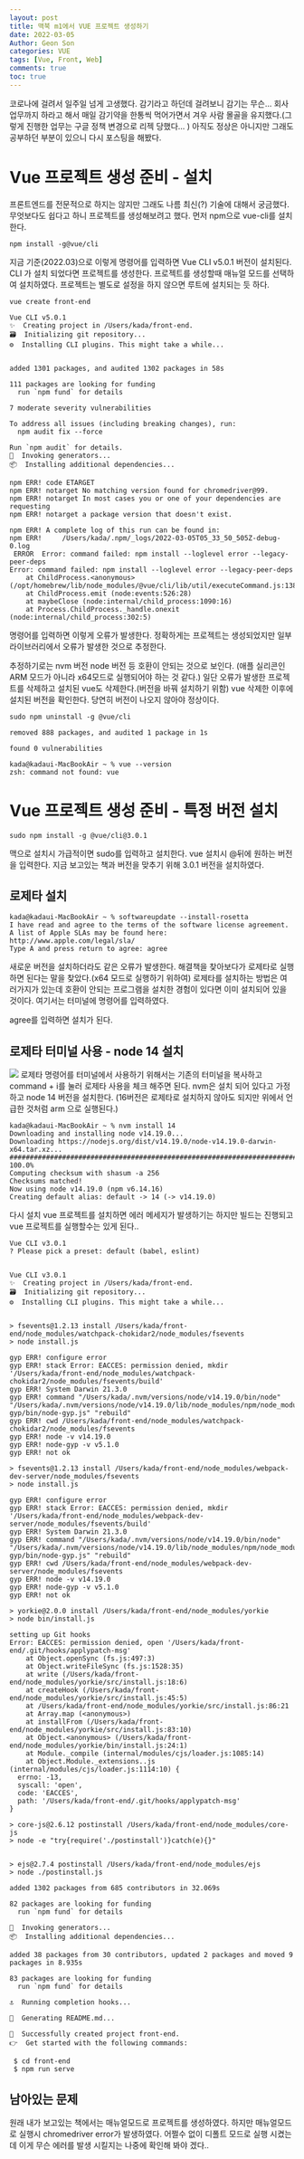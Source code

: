 ```yaml
---
layout: post
title: 맥북 m1에서 VUE 프로젝트 생성하기
date: 2022-03-05
Author: Geon Son
categories: VUE
tags: [Vue, Front, Web]
comments: true
toc: true
---
```


코로나에 걸려서 일주일 넘게 고생했다. 감기라고 하던데 걸려보니 감기는 무슨...
회사 업무까지 하라고 해서 매일 감기약을 한통씩 먹어가면서 겨우 사람 몰골을 유지했다.(그렇게 진행한 업무는 구글 정책 변경으로 리젝 당했다... )
아직도 정상은 아니지만 그래도 공부하던 부분이 있으니 다시 포스팅을 해봤다.


# Vue 프로젝트 생성 준비 - 설치
프론트엔드를 전문적으로 하지는 않지만 그래도 나름 최신(?) 기술에 대해서 궁금했다. 무엇보다도 쉽다고 하니 프로젝트를 생성해보려고 했다.
먼저 npm으로 vue-cli를 설치 한다.

```
npm install -g@vue/cli
```
지금 기준(2022.03)으로 이렇게 명령어를 입력하면 Vue CLI v5.0.1 버전이 설치된다.
CLI 가 설치 되었다면 프로젝트를 생성한다. 프로젝트를 생성할때 매뉴얼 모드를 선택하여 설치하였다.
프로젝트는 별도로 설정을 하지 않으면 루트에 설치되는 듯 하다.


```
vue create front-end

Vue CLI v5.0.1
✨  Creating project in /Users/kada/front-end.
🗃  Initializing git repository...
⚙️  Installing CLI plugins. This might take a while...


added 1301 packages, and audited 1302 packages in 58s

111 packages are looking for funding
  run `npm fund` for details

7 moderate severity vulnerabilities

To address all issues (including breaking changes), run:
  npm audit fix --force

Run `npm audit` for details.
🚀  Invoking generators...
📦  Installing additional dependencies...

npm ERR! code ETARGET
npm ERR! notarget No matching version found for chromedriver@99.
npm ERR! notarget In most cases you or one of your dependencies are requesting
npm ERR! notarget a package version that doesn't exist.

npm ERR! A complete log of this run can be found in:
npm ERR!     /Users/kada/.npm/_logs/2022-03-05T05_33_50_505Z-debug-0.log
 ERROR  Error: command failed: npm install --loglevel error --legacy-peer-deps
Error: command failed: npm install --loglevel error --legacy-peer-deps
    at ChildProcess.<anonymous> (/opt/homebrew/lib/node_modules/@vue/cli/lib/util/executeCommand.js:138:16)
    at ChildProcess.emit (node:events:526:28)
    at maybeClose (node:internal/child_process:1090:16)
    at Process.ChildProcess._handle.onexit (node:internal/child_process:302:5)
```
명령어를 입력하면 이렇게 오류가 발생한다. 정확하게는 프로젝트는 생성되었지만 일부 라이브러리에서 오류가 발생한 것으로 추정한다.

추정하기로는 nvm 버전 node 버전 등 호환이 안되는 것으로 보인다. (애플 실리콘인 ARM 모드가 아니라 x64모드로 실행되어야 하는 것 같다.)
일단 오류가 발생한 프로젝트를 삭제하고 설치된 vue도 삭제한다.(버전을 바꿔 설치하기 위함)
vue 삭제한 이후에 설치된 버전을 확인한다. 당연히 버전이 나오지 않아야 정상이다.

```
sudo npm uninstall -g @vue/cli

removed 888 packages, and audited 1 package in 1s

found 0 vulnerabilities

kada@kadaui-MacBookAir ~ % vue --version
zsh: command not found: vue
```

# Vue 프로젝트 생성 준비 - 특정 버전 설치
```
sudo npm install -g @vue/cli@3.0.1

```
맥으로 설치시 가급적이면 sudo를 입력하고 설치한다. vue 설치시 @뒤에 원하는 버전을 입력한다.
지금 보고있는 책과 버전을 맞추기 위해 3.0.1 버전을 설치하였다.


## 로제타 설치

```
kada@kadaui-MacBookAir ~ % softwareupdate --install-rosetta
I have read and agree to the terms of the software license agreement. A list of Apple SLAs may be found here: http://www.apple.com/legal/sla/
Type A and press return to agree: agree
```
새로운 버전을 설치하더라도 같은 오류가 발생한다. 해결책을 찾아보다가 로제타로 실행하면 된다는 말을 찾았다.(x64 모드로 실행하기 위하여)
로제타를 설치하는 방법은 여러가지가 있는데 호환이 안되는 프로그램을 설치한 경험이 있다면 이미 설치되어 있을 것이다.
여기서는 터미널에 명령어를 입력하였다.

agree를 입력하면 설치가 된다.

## 로제타 터미널 사용 - node 14 설치

![](/images/vue/a44d6ef1-roseta2.png)
로제타 명령어를 터미널에서 사용하기 위해서는 기존의 터미널을 복사하고 command + i를 눌러 로제타 사용을 체크 해주면 된다.
nvm은 설치 되어 있다고 가정하고 node 14 버전을 설치한다. (16버전은 로제타로 설치하지 않아도 되지만 위에서 언급한 것처럼 arm 으로 실행된다.)
```
kada@kadaui-MacBookAir ~ % nvm install 14
Downloading and installing node v14.19.0...
Downloading https://nodejs.org/dist/v14.19.0/node-v14.19.0-darwin-x64.tar.xz...
######################################################################### 100.0%
Computing checksum with shasum -a 256
Checksums matched!
Now using node v14.19.0 (npm v6.14.16)
Creating default alias: default -> 14 (-> v14.19.0)
```

다시 설치 vue 프로젝트를 설치하면 에러 메세지가 발생하기는 하지만 빌드는 진행되고
vue 프로젝트를 실행할수는 있게 된다..

```
Vue CLI v3.0.1
? Please pick a preset: default (babel, eslint)


Vue CLI v3.0.1
✨  Creating project in /Users/kada/front-end.
🗃  Initializing git repository...
⚙  Installing CLI plugins. This might take a while...


> fsevents@1.2.13 install /Users/kada/front-end/node_modules/watchpack-chokidar2/node_modules/fsevents
> node install.js

gyp ERR! configure error
gyp ERR! stack Error: EACCES: permission denied, mkdir '/Users/kada/front-end/node_modules/watchpack-chokidar2/node_modules/fsevents/build'
gyp ERR! System Darwin 21.3.0
gyp ERR! command "/Users/kada/.nvm/versions/node/v14.19.0/bin/node" "/Users/kada/.nvm/versions/node/v14.19.0/lib/node_modules/npm/node_modules/node-gyp/bin/node-gyp.js" "rebuild"
gyp ERR! cwd /Users/kada/front-end/node_modules/watchpack-chokidar2/node_modules/fsevents
gyp ERR! node -v v14.19.0
gyp ERR! node-gyp -v v5.1.0
gyp ERR! not ok

> fsevents@1.2.13 install /Users/kada/front-end/node_modules/webpack-dev-server/node_modules/fsevents
> node install.js

gyp ERR! configure error
gyp ERR! stack Error: EACCES: permission denied, mkdir '/Users/kada/front-end/node_modules/webpack-dev-server/node_modules/fsevents/build'
gyp ERR! System Darwin 21.3.0
gyp ERR! command "/Users/kada/.nvm/versions/node/v14.19.0/bin/node" "/Users/kada/.nvm/versions/node/v14.19.0/lib/node_modules/npm/node_modules/node-gyp/bin/node-gyp.js" "rebuild"
gyp ERR! cwd /Users/kada/front-end/node_modules/webpack-dev-server/node_modules/fsevents
gyp ERR! node -v v14.19.0
gyp ERR! node-gyp -v v5.1.0
gyp ERR! not ok

> yorkie@2.0.0 install /Users/kada/front-end/node_modules/yorkie
> node bin/install.js

setting up Git hooks
Error: EACCES: permission denied, open '/Users/kada/front-end/.git/hooks/applypatch-msg'
    at Object.openSync (fs.js:497:3)
    at Object.writeFileSync (fs.js:1528:35)
    at write (/Users/kada/front-end/node_modules/yorkie/src/install.js:18:6)
    at createHook (/Users/kada/front-end/node_modules/yorkie/src/install.js:45:5)
    at /Users/kada/front-end/node_modules/yorkie/src/install.js:86:21
    at Array.map (<anonymous>)
    at installFrom (/Users/kada/front-end/node_modules/yorkie/src/install.js:83:10)
    at Object.<anonymous> (/Users/kada/front-end/node_modules/yorkie/bin/install.js:24:1)
    at Module._compile (internal/modules/cjs/loader.js:1085:14)
    at Object.Module._extensions..js (internal/modules/cjs/loader.js:1114:10) {
  errno: -13,
  syscall: 'open',
  code: 'EACCES',
  path: '/Users/kada/front-end/.git/hooks/applypatch-msg'
}

> core-js@2.6.12 postinstall /Users/kada/front-end/node_modules/core-js
> node -e "try{require('./postinstall')}catch(e){}"


> ejs@2.7.4 postinstall /Users/kada/front-end/node_modules/ejs
> node ./postinstall.js

added 1302 packages from 685 contributors in 32.069s

82 packages are looking for funding
  run `npm fund` for details

🚀  Invoking generators...
📦  Installing additional dependencies...

added 38 packages from 30 contributors, updated 2 packages and moved 9 packages in 8.935s

83 packages are looking for funding
  run `npm fund` for details

⚓  Running completion hooks...

📄  Generating README.md...

🎉  Successfully created project front-end.
👉  Get started with the following commands:

 $ cd front-end
 $ npm run serve
```

## 남아있는 문제
원래 내가 보고있는 책에서는 매뉴얼모드로 프로젝트를 생성하였다.
하지만 매뉴얼모드로 실행시 chromedriver error가 발생하였다.
어쩔수 없이 디폴트  모드로 실행 시켰는데 이게 무슨 에러를 발생 시킬지는
나중에 확인해 봐야 겠다..
